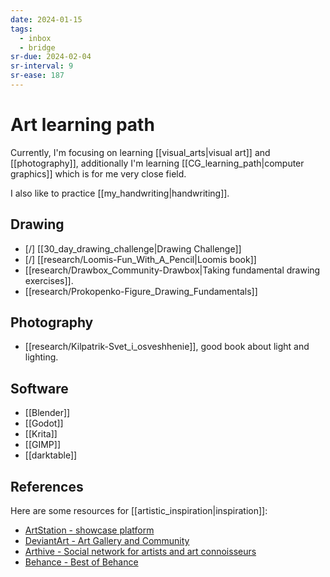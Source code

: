 ```yaml
---
date: 2024-01-15
tags:
  - inbox
  - bridge
sr-due: 2024-02-04
sr-interval: 9
sr-ease: 187
---
```


# Art learning path

Currently, I'm focusing on learning [[visual_arts|visual art]] and
[[photography]], additionally I'm learning
[[CG_learning_path|computer graphics]] which is for me very close
field.

I also like to practice [[my_handwriting|handwriting]].

## Drawing

- [/] [[30_day_drawing_challenge|Drawing Challenge]]
- [/] [[research/Loomis-Fun_With_A_Pencil|Loomis book]]
- [[research/Drawbox_Community-Drawbox|Taking fundamental drawing exercises]].
- [[research/Prokopenko-Figure_Drawing_Fundamentals]]

## Photography

- [[research/Kilpatrik-Svet_i_osveshhenie]], good book about light and lighting.

## Software

- [[Blender]]
- [[Godot]]
- [[Krita]]
- [[GIMP]]
- [[darktable]]

## References

Here are some resources for [[artistic_inspiration|inspiration]]:

- [ArtStation - showcase platform](https://www.artstation.com/)
- [DeviantArt - Art Gallery and Community](https://www.deviantart.com/)
- [Arthive - Social network for artists and art connoisseurs](https://arthive.com/)
- [Behance - Best of Behance](https://www.behance.net/)
